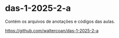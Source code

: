 # das-1-2025-2-a

Contém os arquivos de anotações e códigos das aulas.

https://github.com/waltercoan/das-1-2025-2-a